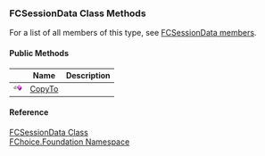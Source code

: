 ﻿### FCSessionData Class Methods

For a list of all members of this type, see [FCSessionData members](fcSDK~FChoice.Foundation.FCSessionData_members.md).

#### Public Methods

|   | Name | Description |
| --- | --- | --- |
| ![Public Method](dotnetimages/publicMethod.png) | [CopyTo](fcSDK~FChoice.Foundation.FCSessionData~CopyTo.md) |   |





#### Reference

[FCSessionData Class](fcSDK~FChoice.Foundation.FCSessionData.md)  
[FChoice.Foundation Namespace](fcSDK~FChoice.Foundation_namespace.md)